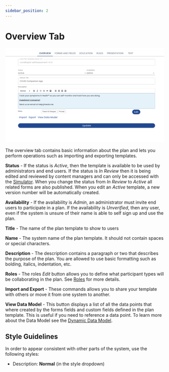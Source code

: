 ```yaml
---
sidebar_position: 2
---
```


# Overview Tab

![Overview](./img/overview.png)

The overview tab contains basic information about the plan and lets you perform operations such as importing and exporting templates.

**Status** - If the status is *Active*, then the template is available to be used by administrators and end users. If the status is *In Review* then it is being edited and reviewed by content managers and can only be accessed with the [Simulator](simulator).  When you change the status from *In Review* to *Active* all related forms are also published.  When you edit an *Active* template, a new version number will be automatically created.

**Availability** - If the availability is *Admin*, an administrator must invite end users to participate in a plan.  If the availability is *Unverified*, then any user, even if the system is unsure of their name is able to self sign up and use the plan.

**Title** - The name of the plan template to show to users

**Name** - The system name of the plan template. It should not contain spaces or special characters.

**Description** - The description contains a paragraph or two that describes the purpose of the plan.  You are allowed to use basic formatting such as bolding, italics, indentation, etc.

**Roles** - The roles *Edit* button allows you to define what participant types will be collaborating in the plan.  See [Roles](roles) for more details.

**Import and Export** - These commands allows you to share your template with others or move it from one system to another.

**View Data Model** - This button displays a list of all the data points that where created by the forms fields and custom fields defined in the plan template.  This is useful if you need to reference a data point.  To learn more about the Data Model see the [Dynamic Data Model](../dynamic-data-model).

## Style Guidelines

In order to appear consistent with other parts of the system, use the following styles:

* Description: **Normal** (in the style dropdown)




